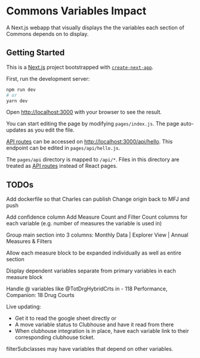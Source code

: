 # Commons Variables Impact
A Next.js webapp that visually displays the the variables each section of Commons depends on to display.

## Getting Started
This is a [Next.js](https://nextjs.org/) project bootstrapped with [`create-next-app`](https://github.com/vercel/next.js/tree/canary/packages/create-next-app).

First, run the development server:

```bash
npm run dev
# or
yarn dev
```

Open [http://localhost:3000](http://localhost:3000) with your browser to see the result.

You can start editing the page by modifying `pages/index.js`. The page auto-updates as you edit the file.

[API routes](https://nextjs.org/docs/api-routes/introduction) can be accessed on [http://localhost:3000/api/hello](http://localhost:3000/api/hello). This endpoint can be edited in `pages/api/hello.js`.

The `pages/api` directory is mapped to `/api/*`. Files in this directory are treated as [API routes](https://nextjs.org/docs/api-routes/introduction) instead of React pages.

## TODOs

Add dockerfile so that Charles can publish
Change origin back to MFJ and push

Add confidence column
Add Measure Count and Filter Count columns for each variable (e.g. number of measures the variable is used in)

Group main section into 3 columns: Monthly Data | Explorer View | Annual Measures & Filters 

Allow each measure block to be expanded individually as well as entire section

Display dependent variables separate from primary variables in each measure block

Handle @ variables like  @TotDrgHybridCrts in - 118	Performance, Companion: 18	Drug Courts

Live updating:
 - Get it to read the google sheet directly or 
 - A move variable status to Clubhouse and have it read from there
 - When clubhouse integration is in place, have each variable link to their corresponding clubhouse ticket.

filterSubclasses may have variables that depend on other variables.

